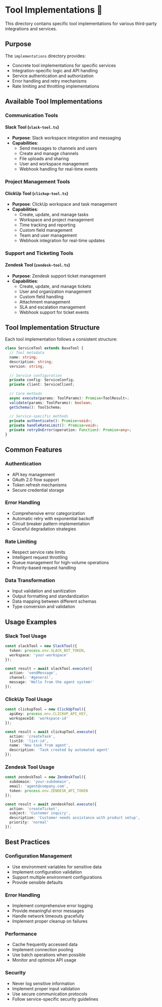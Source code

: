 # Tool Implementations 🔧

This directory contains specific tool implementations for various third-party integrations and services.

## Purpose

The `implementations` directory provides:
- Concrete tool implementations for specific services
- Integration-specific logic and API handling
- Service authentication and authorization
- Error handling and retry mechanisms
- Rate limiting and throttling implementations

## Available Tool Implementations

### Communication Tools

#### Slack Tool (`slack-tool.ts`)
- **Purpose**: Slack workspace integration and messaging
- **Capabilities**:
  - Send messages to channels and users
  - Create and manage channels
  - File uploads and sharing
  - User and workspace management
  - Webhook handling for real-time events

### Project Management Tools

#### ClickUp Tool (`clickup-tool.ts`)
- **Purpose**: ClickUp workspace and task management
- **Capabilities**:
  - Create, update, and manage tasks
  - Workspace and project management
  - Time tracking and reporting
  - Custom field management
  - Team and user management
  - Webhook integration for real-time updates

### Support and Ticketing Tools

#### Zendesk Tool (`zendesk-tool.ts`)
- **Purpose**: Zendesk support ticket management
- **Capabilities**:
  - Create, update, and manage tickets
  - User and organization management
  - Custom field handling
  - Attachment management
  - SLA and escalation management
  - Webhook support for ticket events

## Tool Implementation Structure

Each tool implementation follows a consistent structure:

```typescript
class ServiceTool extends BaseTool {
  // Tool metadata
  name: string;
  description: string;
  version: string;
  
  // Service configuration
  private config: ServiceConfig;
  private client: ServiceClient;
  
  // Core methods
  async execute(params: ToolParams): Promise<ToolResult>;
  validate(params: ToolParams): boolean;
  getSchema(): ToolSchema;
  
  // Service-specific methods
  private authenticate(): Promise<void>;
  private handleRateLimit(): Promise<void>;
  private retryOnError(operation: Function): Promise<any>;
}
```

## Common Features

### Authentication
- API key management
- OAuth 2.0 flow support
- Token refresh mechanisms
- Secure credential storage

### Error Handling
- Comprehensive error categorization
- Automatic retry with exponential backoff
- Circuit breaker pattern implementation
- Graceful degradation strategies

### Rate Limiting
- Respect service rate limits
- Intelligent request throttling
- Queue management for high-volume operations
- Priority-based request handling

### Data Transformation
- Input validation and sanitization
- Output formatting and standardization
- Data mapping between different schemas
- Type conversion and validation

## Usage Examples

### Slack Tool Usage
```typescript
const slackTool = new SlackTool({
  token: process.env.SLACK_BOT_TOKEN,
  workspace: 'your-workspace'
});

const result = await slackTool.execute({
  action: 'sendMessage',
  channel: '#general',
  message: 'Hello from the agent system!'
});
```

### ClickUp Tool Usage
```typescript
const clickupTool = new ClickUpTool({
  apiKey: process.env.CLICKUP_API_KEY,
  workspaceId: 'workspace-id'
});

const result = await clickupTool.execute({
  action: 'createTask',
  listId: 'list-id',
  name: 'New task from agent',
  description: 'Task created by automated agent'
});
```

### Zendesk Tool Usage
```typescript
const zendeskTool = new ZendeskTool({
  subdomain: 'your-subdomain',
  email: 'agent@company.com',
  token: process.env.ZENDESK_API_TOKEN
});

const result = await zendeskTool.execute({
  action: 'createTicket',
  subject: 'Customer inquiry',
  description: 'Customer needs assistance with product setup',
  priority: 'normal'
});
```

## Best Practices

### Configuration Management
- Use environment variables for sensitive data
- Implement configuration validation
- Support multiple environment configurations
- Provide sensible defaults

### Error Handling
- Implement comprehensive error logging
- Provide meaningful error messages
- Handle network timeouts gracefully
- Implement proper cleanup on failures

### Performance
- Cache frequently accessed data
- Implement connection pooling
- Use batch operations when possible
- Monitor and optimize API usage

### Security
- Never log sensitive information
- Implement proper input validation
- Use secure communication protocols
- Follow service-specific security guidelines